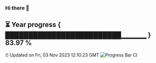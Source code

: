 ### Hi there 👋
⏳ Year progress { █████████████████████████▁▁▁▁▁ } 83.97 %
---
⏰ Updated on Fri, 03 Nov 2023 12:10:23 GMT
![Progress Bar CI](https://github.com/Moyi321/Moyi321/workflows/Progress%20Bar%20CI/badge.svg)
